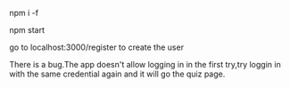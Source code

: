 

npm i -f

npm start

go to localhost:3000/register to create the user

There is a bug.The app doesn't allow logging in in the first try,try loggin in with the same credential again and it will go the quiz page.

